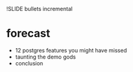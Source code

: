 !SLIDE bullets incremental

# forecast

* 12 postgres features you might have missed
* taunting the demo gods
* conclusion

